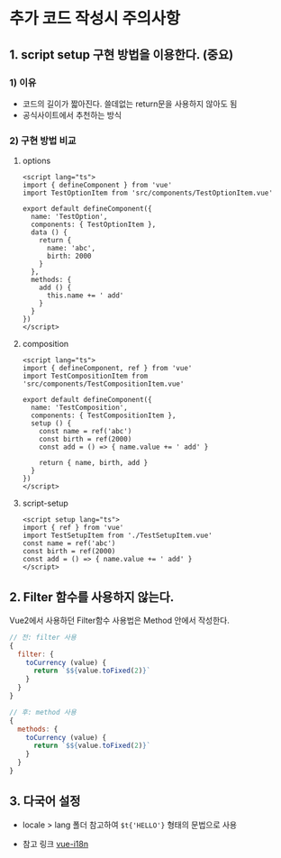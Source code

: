 # 추가 코드 작성시 주의사항

## 1. script setup 구현 방법을 이용한다. (중요)

### 1) 이유

- 코드의 길이가 짧아진다. 쓸데없는 return문을 사용하지 않아도 됨
- 공식사이트에서 추천하는 방식

### 2) 구현 방법 비교

1. options

   ```tsx
   <script lang="ts">
   import { defineComponent } from 'vue'
   import TestOptionItem from 'src/components/TestOptionItem.vue'

   export default defineComponent({
     name: 'TestOption',
     components: { TestOptionItem },
     data () {
       return {
         name: 'abc',
         birth: 2000
       }
     },
     methods: {
       add () {
         this.name += ' add'
       }
     }
   })
   </script>
   ```

2. composition

   ```tsx
   <script lang="ts">
   import { defineComponent, ref } from 'vue'
   import TestCompositionItem from 'src/components/TestCompositionItem.vue'

   export default defineComponent({
     name: 'TestComposition',
     components: { TestCompositionItem },
     setup () {
       const name = ref('abc')
       const birth = ref(2000)
       const add = () => { name.value += ' add' }

       return { name, birth, add }
     }
   })
   </script>
   ```

3. script-setup

   ```tsx
   <script setup lang="ts">
   import { ref } from 'vue'
   import TestSetupItem from './TestSetupItem.vue'
   const name = ref('abc')
   const birth = ref(2000)
   const add = () => { name.value += ' add' }
   </script>
   ```

## 2. Filter 함수를 사용하지 않는다.

Vue2에서 사용하던 Filter함수 사용법은 Method 안에서 작성한다.

```jsx
// 전: filter 사용
{
  filter: {
    toCurrency (value) {
      return `$${value.toFixed(2)}`
    }
  }
}

// 후: method 사용
{
  methods: {
    toCurrency (value) {
      return `$${value.toFixed(2)}`
    }
  }
}
```

## 3. 다국어 설정

- locale > lang 폴더 참고하여 `$t{'HELLO'}` 형태의 문법으로 사용

- 참고 링크 [vue-i18n](https://vue-i18n.intlify.dev/guide/advanced/composition.html#local-scope)
